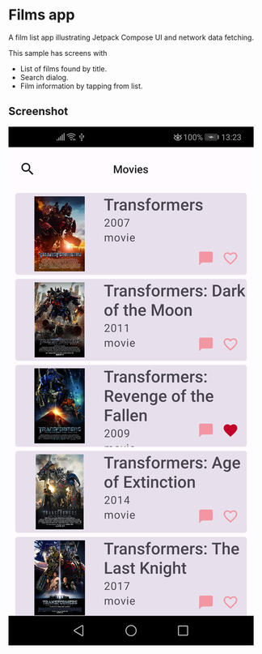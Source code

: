 # Films app
A film list app illustrating Jetpack Compose UI and network data fetching.

This sample has screens with
* List of films found by title.
* Search dialog.
* Film information by tapping from list.

## Screenshot

<img src="screenshots/FilmList.png"/>